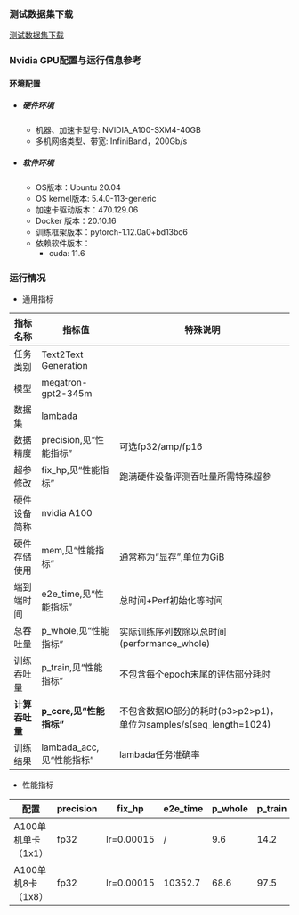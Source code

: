 ### 测试数据集下载
[测试数据集下载](../../benchmarks/gpt2/README.md#测试数据集下载)

### Nvidia GPU配置与运行信息参考
#### 环境配置
- ##### 硬件环境
    - 机器、加速卡型号: NVIDIA_A100-SXM4-40GB
    - 多机网络类型、带宽: InfiniBand，200Gb/s
- ##### 软件环境
   - OS版本：Ubuntu 20.04
   - OS kernel版本: 5.4.0-113-generic     
   - 加速卡驱动版本：470.129.06
   - Docker 版本：20.10.16
   - 训练框架版本：pytorch-1.12.0a0+bd13bc6
   - 依赖软件版本：
     - cuda: 11.6

### 运行情况

* 通用指标

| 指标名称       | 指标值                   | 特殊说明                                                           |
| -------------- | ------------------------ | ------------------------------------------------------------------ |
| 任务类别       | Text2Text Generation     |                                                                    |
| 模型           | megatron-gpt2-345m       |                                                                    |
| 数据集         | lambada                  |                                                                    |
| 数据精度       | precision,见“性能指标”   | 可选fp32/amp/fp16                                                  |
| 超参修改       | fix_hp,见“性能指标”      | 跑满硬件设备评测吞吐量所需特殊超参                                 |
| 硬件设备简称   | nvidia A100              |                                                                    |
| 硬件存储使用   | mem,见“性能指标”         | 通常称为“显存”,单位为GiB                                           |
| 端到端时间     | e2e_time,见“性能指标”    | 总时间+Perf初始化等时间                                            |
| 总吞吐量       | p_whole,见“性能指标”     | 实际训练序列数除以总时间(performance_whole)                        |
| 训练吞吐量     | p_train,见“性能指标”     | 不包含每个epoch末尾的评估部分耗时                                  |
| **计算吞吐量** | **p_core,见“性能指标”**  | 不包含数据IO部分的耗时(p3>p2>p1)，单位为samples/s(seq_length=1024) |
| 训练结果       | lambada_acc,见“性能指标” | lambada任务准确率                                                  |  |

* 性能指标

| 配置                | precision | fix_hp           | e2e_time | p_whole | p_train | p_core | lambada_acc | mem       |
| ------------------- | --------- | ---------------- | -------- | ------- | ------- | ------ | ----------- | --------- |
| A100单机单卡（1x1） | fp32      | lr=0.00015 | /        | 9.6     | 14.2    | 14.2   | /           | 30.2/40.0 |
| A100单机8卡（1x8）  | fp32      | lr=0.00015 | 10352.7  | 68.6    | 97.5    | 97.6   | 0.60        | 31.3/40.0 |
